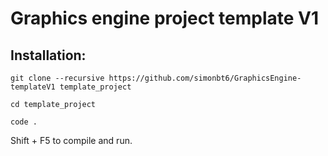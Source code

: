 # Graphics engine project template V1

## Installation:
```
git clone --recursive https://github.com/simonbt6/GraphicsEngine-templateV1 template_project

cd template_project

code .
```
Shift + F5 to compile and run.

